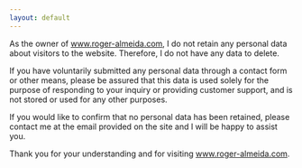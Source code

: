 ```yaml
---
layout: default
---
```

As the owner of www.roger-almeida.com, I do not retain any personal data about visitors to the website. Therefore, I do not have any data to delete.

If you have voluntarily submitted any personal data through a contact form or other means, please be assured that this data is used solely for the purpose of responding to your inquiry or providing customer support, and is not stored or used for any other purposes.

If you would like to confirm that no personal data has been retained, please contact me at the email provided on the site and I will be happy to assist you.

Thank you for your understanding and for visiting www.roger-almeida.com.